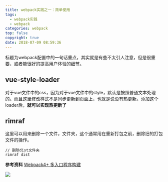 ```yaml
---
title: webpack实践之一：简单使用
tags:
  - webpack实践
  - webpack
categories: webpack
top: false
copyright: true
date: 2018-07-09 08:59:36
---
```

标题为webpack配置中的一句话重点，其实就是有些不太引人注意，但是很重要，或者能很好的提高用户体验的细节。
<!--more-->

## vue-style-loader
对于vue文件中的css，因为对于vue文件中的style，默认是按照普通文本处理的。而且这里修改样式不是同步更新到页面上，也就是说没有热更新。添加这个loader后，**就可以实现热更新了**

## rimraf
这里可以用来删除一个文件，文件夹，这个通常用在重新打包之前，删除旧的打包文件的操作。
```
// 删除dist文件夹
rimraf dist
```

**参考资料**
[Webpack4+ 多入口程序构建](https://juejin.im/post/5af3a6cbf265da0ba266ff25)

![](http://oankigr4l.bkt.clouddn.com/wexin.png)